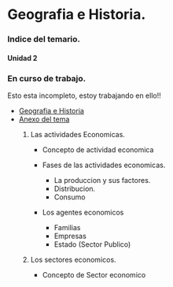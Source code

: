 # Geografia e Historia.

### Indice del temario.

#### Unidad 2
<!-- UIkit CSS -->
<link rel="stylesheet" href="https://cdn.jsdelivr.net/npm/uikit@3.5.7/dist/css/uikit.min.css" />

<!-- UIkit JS -->


<div uk-alert>  <a class="uk-alert-close" uk-close></a>  <h3>En curso de trabajo.</h3>  <p>Esto esta incompleto, estoy trabajando en ello!!</p>  </div>


<!-- 3. Have fun! -->
<ul class="uk-breadcrumb">  <li><a href="#">Geografia e Historia</a></li>  <li><a href="#">Anexo del tema</a></li>  

1. Las actividades Economicas.
	- Concepto de actividad economica
	- Fases de las actividades economicas.
		- La produccion y sus factores.
		-  Distribucion.
		- Consumo
	
	- Los agentes economicos
		-  Familias
		- Empresas
		- Estado (Sector Publico)

2. Los sectores economicos.
	- Concepto de Sector economico  
